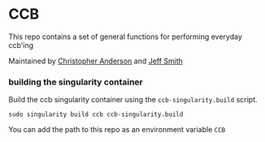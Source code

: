 # CCB
This repo contains a set of general functions for performing everyday ccb'ing

Maintained by [Christopher Anderson](mailto:cbanders@stanford.edu) and [Jeff Smith](mailto:jrsmith7@stanford.edu)

### building the singularity container
Build the ccb singularity container using the `ccb-singularity.build` script.

```
sudo singularity build ccb ccb-singularity.build
```

You can add the path to this repo as an environment variable `CCB`
